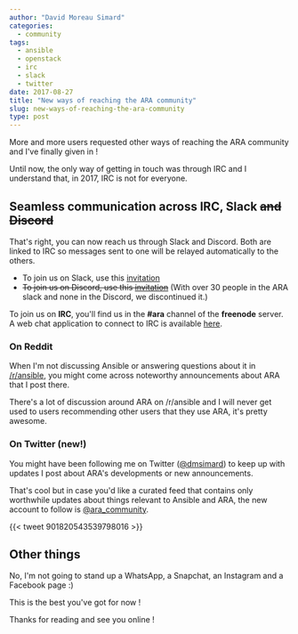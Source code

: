 ```yaml
---
author: "David Moreau Simard"
categories:
  - community
tags:
  - ansible
  - openstack
  - irc
  - slack
  - twitter
date: 2017-08-27
title: "New ways of reaching the ARA community"
slug: new-ways-of-reaching-the-ara-community
type: post
---
```


More and more users requested other ways of reaching the ARA community and I've
finally given in !

Until now, the only way of getting in touch was through IRC and I understand
that, in 2017, IRC is not for everyone.

## Seamless communication across IRC, Slack ~~and Discord~~

That's right, you can now reach us through Slack and Discord.
Both are linked to IRC so messages sent to one will be relayed automatically
to the others.

- To join us on Slack, use this [invitation](https://join.slack.com/t/ara-community/shared_invite/MjMxNzI4ODAxMDQxLTE1MDM4MDEzMTEtNzU1NTUwMTcyOQ)
- ~~To join us on Discord, use this [invitation](https://discord.gg/z2SGdc9)~~ (With over 30 people in the ARA slack and none in the Discord, we discontinued it.)

To join us on **IRC**, you'll find us in the **#ara** channel of the **freenode** server.
A web chat application to connect to IRC is available [here](https://webchat.freenode.net/).

### On Reddit

When I'm not discussing Ansible or answering questions about it in
[/r/ansible](https://www.reddit.com/r/ansible/), you might come across noteworthy
announcements about ARA that I post there.

There's a lot of discussion around ARA on /r/ansible and I will never get used
to users recommending other users that they use ARA, it's pretty awesome.

### On Twitter (new!)

You might have been following me on Twitter ([@dmsimard](https://twitter.com/dmsimard))
to keep up with updates I post about ARA's developments or new announcements.

That's cool but in case you'd like a curated feed that contains only worthwhile
updates about things relevant to Ansible and ARA, the new account to follow
is [@ara_community](https://twitter.com/ara_community).

{{< tweet 901820543539798016 >}}

## Other things

No, I'm not going to stand up a WhatsApp, a Snapchat, an Instagram and a Facebook
page :)

This is the best you've got for now !

Thanks for reading and see you online !

